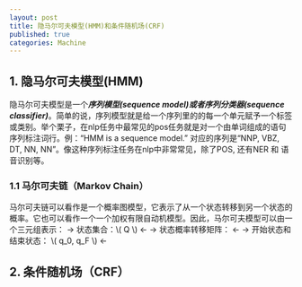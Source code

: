 ```yaml
---
layout: post
title: 隐马尔可夫模型(HMM)和条件随机场(CRF)
published: true
categories: Machine
---
```




##  1. 隐马尔可夫模型(HMM)
隐马尔可夫模型是一个***序列模型(sequence model)***或者***序列分类器(sequence classifier)***。简单的说，序列模型就是给一个序列里的的每一个单元赋予一个标签或类别。举个栗子，在nlp任务中最常见的pos任务就是对一个由单词组成的语句序列标注词行。例：“HMM is a sequence model.” 对应的序列是“NNP,   VBZ, DT, NN, NN”。像这种序列标注任务在nlp中非常常见，除了POS, 还有NER 和 语音识别等。
### 1.1 马尔可夫链（Markov Chain）
马尔可夫链可以看作是一个概率图模型，它表示了从一个状态转移到另一个状态的概率。它也可以看作一个一个加权有限自动机模型。因此，马尔可夫模型可以由一个三元组表示：
    	  -> 状态集合：\\( Q \\) <-
   	   	  -> 状态概率转移矩阵： <-
    	  -> 开始状态和结束状态： \\( q_0, q_F \\) <-
          
## 2. 条件随机场（CRF）
